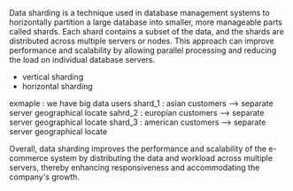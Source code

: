 Data sharding is a technique used in database management systems to horizontally partition a large database into smaller, more manageable parts called shards. Each shard contains a subset of the data, and the shards are distributed across multiple servers or nodes. This approach can improve performance and scalability by allowing parallel processing and reducing the load on individual database servers.

* vertical sharding
* horizontal sharding
 
exmaple : we have big data users
shard_1 : asian customers --> separate server geographical locate
sahrd_2 : europian customers --> separate server geographical locate
shard_3 : american customers --> separate server geographical locate

Overall, data sharding improves the performance and scalability of the e-commerce system by distributing the data and workload across multiple servers, thereby enhancing responsiveness and accommodating the company's growth.
